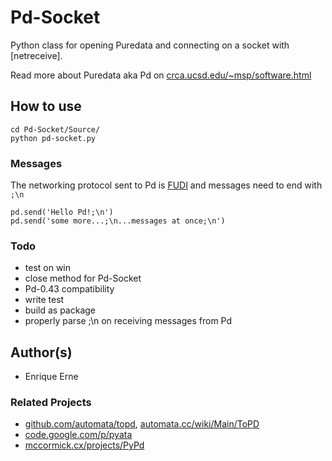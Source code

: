 Pd-Socket
=========

Python class for opening Puredata and connecting on a socket with [netreceive].

Read more about Puredata aka Pd on [crca.ucsd.edu/~msp/software.html](http://crca.ucsd.edu/~msp/software.html)

How to use
----------
	
	cd Pd-Socket/Source/
	python pd-socket.py

### Messages

The networking protocol sent to Pd is [FUDI](http://en.wikipedia.org/wiki/FUDI) and messages need to end with `;\n`

	pd.send('Hello Pd!;\n')
	pd.send('some more...;\n...messages at once;\n')


### Todo

 * test on win
 * close method for Pd-Socket
 * Pd-0.43 compatibility
 * write test
 * build as package
 * properly parse ;\n on receiving messages from Pd


Author(s)
---------

 * Enrique Erne


### Related Projects

 * [github.com/automata/topd](https://github.com/automata/topd/), [automata.cc/wiki/Main/ToPD](http://automata.cc/wiki/Main/ToPD)
 * [code.google.com/p/pyata](http://code.google.com/p/pyata/)
 * [mccormick.cx/projects/PyPd](http://mccormick.cx/projects/PyPd/)
